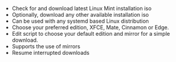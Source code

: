 # 
* Check for and download latest Linux Mint installation iso<br>
* Optionally, download any other available installation iso<br>
* Can be used with any systemd based Linux distribution<br>
* Choose your preferred edition, XFCE, Mate, Cinnamon or Edge.<br>
* Edit script to choose your default edition and mirror for a simple download.<br>
* Supports the use of mirrors<br>
* Resume interrupted downloads
#
